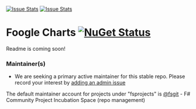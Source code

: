 [![Issue Stats](http://issuestats.com/github/fsprojects/Foogle.Charts/badge/issue)](http://issuestats.com/github/fsprojects/Foogle.Charts)
[![Issue Stats](http://issuestats.com/github/fsprojects/Foogle.Charts/badge/pr)](http://issuestats.com/github/fsprojects/Foogle.Charts)

Foogle Charts [![NuGet Status](http://img.shields.io/nuget/v/Foogle.Charts.svg?style=flat)](https://www.nuget.org/packages/Foogle.Charts/)
=============

Readme is coming soon!

### Maintainer(s)

- We are seeking a primary active maintainer for this stable repo. Please record your interest by [adding an admin issue](https://github.com/fsprojects/FsProjectsAdmin/issues)

The default maintainer account for projects under "fsprojects" is [@fsgit](https://github.com/fsgit) - F# Community Project Incubation Space (repo management)
